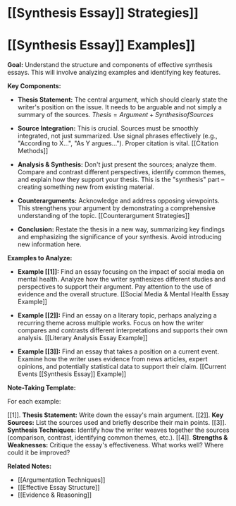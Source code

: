 # [[Synthesis Essay]] Strategies]]
# [[Synthesis Essay]] Examples]]

**Goal:** Understand the structure and components of effective synthesis essays.  This will involve analyzing examples and identifying key features.

**Key Components:**

* **Thesis Statement:**  The central argument, which should clearly state the writer's position on the issue.  It needs to be arguable and not simply a summary of the sources. $Thesis =  Argument + Synthesis of Sources$

* **Source Integration:**  This is crucial.  Sources must be smoothly integrated, not just summarized.  Use signal phrases effectively (e.g., "According to X...", "As Y argues...").  Proper citation is vital.  [[Citation Methods]]

* **Analysis & Synthesis:**  Don't just present the sources; analyze them.  Compare and contrast different perspectives, identify common themes, and explain how they support your thesis.  This is the "synthesis" part – creating something new from existing material.

* **Counterarguments:**  Acknowledge and address opposing viewpoints. This strengthens your argument by demonstrating a comprehensive understanding of the topic. [[Counterargument Strategies]]

* **Conclusion:**  Restate the thesis in a new way, summarizing key findings and emphasizing the significance of your synthesis.  Avoid introducing new information here.


**Examples to Analyze:**

* **Example [[1]]:**  Find an essay focusing on the impact of social media on mental health.  Analyze how the writer synthesizes different studies and perspectives to support their argument.  Pay attention to the use of evidence and the overall structure. [[Social Media & Mental Health Essay Example]]

* **Example [[2]]:**  Find an essay on a literary topic, perhaps analyzing a recurring theme across multiple works.  Focus on how the writer compares and contrasts different interpretations and supports their own analysis. [[Literary Analysis Essay Example]]

* **Example [[3]]:**  Find an essay that takes a position on a current event.  Examine how the writer uses evidence from news articles, expert opinions, and potentially statistical data to support their claim.  [[Current Events [[Synthesis Essay]] Example]]


**Note-Taking Template:**

For each example:

[[1]]. **Thesis Statement:** Write down the essay's main argument.
[[2]]. **Key Sources:** List the sources used and briefly describe their main points.
[[3]]. **Synthesis Techniques:** Identify how the writer weaves together the sources (comparison, contrast, identifying common themes, etc.).
[[4]]. **Strengths & Weaknesses:**  Critique the essay's effectiveness.  What works well? Where could it be improved?


**Related Notes:**

* [[Argumentation Techniques]]
* [[Effective Essay Structure]]
* [[Evidence & Reasoning]]



